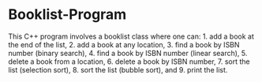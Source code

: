 # Booklist-Program
This C++ program involves a booklist class where one can: 1.  add a book at the end of the list, 2. add a book at any location, 3. find a book by ISBN number (binary search), 4. find a book by ISBN number (linear search), 5. delete a book from a location, 6. delete a book by ISBN number, 7. sort the list (selection sort), 8. sort the list (bubble sort), and 9. print the list.
